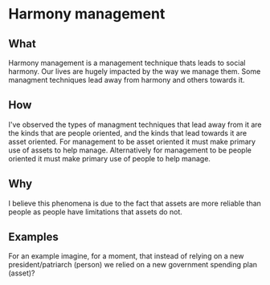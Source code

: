 # Harmony management

## What 
Harmony management is a management technique thats leads to social harmony.
Our lives are hugely impacted by the way we manage them. Some managment techniques lead away from harmony and others towards it.

## How 
I've observed the types of managment techniques that lead away from it are the kinds that are people oriented, and the kinds that lead towards it are asset oriented. 
For management to be asset oriented it must make primary use of assets to help manage. Alternatively for management to be people oriented it must make primary use of people to help manage. 
## Why
I believe this phenomena is due to the fact that assets are more reliable than people as people have limitations that assets do not. 

## Examples
For an example imagine, for a moment, that instead of relying on a new president/patriarch (person) we relied on a new government spending plan (asset)?
